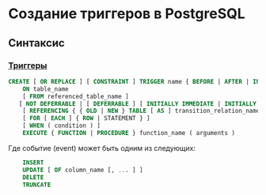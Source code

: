 # Создание триггеров в PostgreSQL
## Синтаксис
### [Триггеры](triggers_examples.sql)
```sql
CREATE [ OR REPLACE ] [ CONSTRAINT ] TRIGGER name { BEFORE | AFTER | INSTEAD OF } { event [ OR ... ] }
    ON table_name
    [ FROM referenced_table_name ]
   [ NOT DEFERRABLE | [ DEFERRABLE ] [ INITIALLY IMMEDIATE | INITIALLY DEFERRED ] ]
    [ REFERENCING { { OLD | NEW } TABLE [ AS ] transition_relation_name } [ ... ] ]
    [ FOR [ EACH ] { ROW | STATEMENT } ]
    [ WHEN ( condition ) ]
    EXECUTE { FUNCTION | PROCEDURE } function_name ( arguments )
```
Где событие (event) может быть одним из следующих:
```sql
    INSERT
    UPDATE [ OF column_name [, ... ] ]
    DELETE
    TRUNCATE
```
